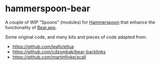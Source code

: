 # hammerspoon-bear

A couple of WIP "Spoons" (modules) for [Hammerspoon](https://www.hammerspoon.org)
that enhance the functionality of [Bear.app](https://bear.app/).

Some original code, and many bits and pieces of code adapted from:

* https://github.com/leafo/etlua
* https://github.com/cdzombak/bear-backlinks
* https://github.com/martinfinke/xcall
